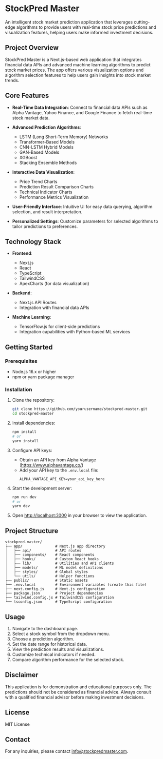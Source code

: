 # StockPred Master

An intelligent stock market prediction application that leverages cutting-edge algorithms to provide users with real-time stock price predictions and visualization features, helping users make informed investment decisions.

## Project Overview

StockPred Master is a Next.js-based web application that integrates financial data APIs and advanced machine learning algorithms to predict stock market prices. The app offers various visualization options and algorithm selection features to help users gain insights into stock market trends.

## Core Features

- **Real-Time Data Integration**: Connect to financial data APIs such as Alpha Vantage, Yahoo Finance, and Google Finance to fetch real-time stock market data.

- **Advanced Prediction Algorithms**:
  - LSTM (Long Short-Term Memory) Networks
  - Transformer-Based Models
  - CNN-LSTM Hybrid Models
  - GAN-Based Models
  - XGBoost
  - Stacking Ensemble Methods

- **Interactive Data Visualization**:
  - Price Trend Charts
  - Prediction Result Comparison Charts
  - Technical Indicator Charts
  - Performance Metrics Visualization

- **User-Friendly Interface**: Intuitive UI for easy data querying, algorithm selection, and result interpretation.

- **Personalized Settings**: Customize parameters for selected algorithms to tailor predictions to preferences.

## Technology Stack

- **Frontend**:
  - Next.js
  - React
  - TypeScript
  - TailwindCSS
  - ApexCharts (for data visualization)

- **Backend**:
  - Next.js API Routes
  - Integration with financial data APIs

- **Machine Learning**:
  - TensorFlow.js for client-side predictions
  - Integration capabilities with Python-based ML services

## Getting Started

### Prerequisites

- Node.js 16.x or higher
- npm or yarn package manager

### Installation

1. Clone the repository:
   ```bash
   git clone https://github.com/yourusername/stockpred-master.git
   cd stockpred-master
   ```

2. Install dependencies:
   ```bash
   npm install
   # or
   yarn install
   ```

3. Configure API keys:
   - Obtain an API key from Alpha Vantage (https://www.alphavantage.co/)
   - Add your API key to the `.env.local` file:
     ```
     ALPHA_VANTAGE_API_KEY=your_api_key_here
     ```

4. Start the development server:
   ```bash
   npm run dev
   # or
   yarn dev
   ```

5. Open [http://localhost:3000](http://localhost:3000) in your browser to view the application.

## Project Structure

```
stockpred-master/
├── app/               # Next.js app directory
│   ├── api/           # API routes
│   ├── components/    # React components
│   ├── hooks/         # Custom React hooks
│   ├── lib/           # Utilities and API clients
│   ├── models/        # ML model definitions
│   ├── styles/        # Global styles
│   └── utils/         # Helper functions
├── public/            # Static assets
├── .env.local         # Environment variables (create this file)
├── next.config.js     # Next.js configuration
├── package.json       # Project dependencies
├── tailwind.config.js # TailwindCSS configuration
└── tsconfig.json      # TypeScript configuration
```

## Usage

1. Navigate to the dashboard page.
2. Select a stock symbol from the dropdown menu.
3. Choose a prediction algorithm.
4. Set the date range for historical data.
5. View the prediction results and visualizations.
6. Customize technical indicators if needed.
7. Compare algorithm performance for the selected stock.

## Disclaimer

This application is for demonstration and educational purposes only. The predictions should not be considered as financial advice. Always consult with a qualified financial advisor before making investment decisions.

## License

MIT License

## Contact

For any inquiries, please contact info@stockpredmaster.com. 